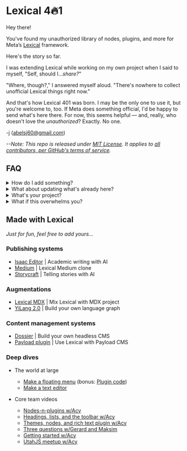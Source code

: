 # Lexical 4🔥1

Hey there!

You've found my unauthorized library of nodes, plugins, and more for Meta’s [Lexical](https://github.com/facebook/lexical) framework.

Here's the story so far.

I was extending Lexical while working on my own project when I said to myself, "Self, should I..._share?_"

"Where, though?," I answered myself aloud. "There's nowhere to collect unofficial Lexical things right now."

And that's how Lexical 401 was born. I may be the only one to use it, but you're welcome to, too. If Meta does something official, I'd be happy to send what's here there. For now, this seems helpful — and, really, who doesn't love the _unauthorized_? Exactly. No one.

-j (abelsj60@gmail.com)

*--Note: This repo is released under [MIT License](https://github.com/abelsj60/lexical-401/blob/main/LICENSE.md). It applies to [all contributors, per GitHub's terms of service](https://docs.github.com/en/site-policy/github-terms/github-terms-of-service#6-contributions-under-repository-license).*

## FAQ

<details><summary>How do I add something?</summary>
<p>

- Make a Pull Request with your node(s), plugin(s), etc...

- It'd be great if you added a small README with docs and a code sandbox.

- Name, rank, and serial number at the bottom would be even better than that.
</p>
</details>

<details><summary>What about updating what's already here?</summary>
<p>

Good question. I don't rightly know. This is a bare bones operation. There are no tests, no build processes, no `npm` anythings. Maybe that'll change at some point. In the meantime, you could contact the original author with questions or Pull Request a new version.

Mostly, though, I imagine you'll use this code to whip up your own thing and go from there.

</p>
</details>

<details><summary>What's your project?</summary>
<p>

I'd like to help people collaborate with AI in order to tell better stories online.

I hope to have more to say about that later. For now, enjoy the library.

</p>
</details>

<details><summary>What if this overwhelms you?</summary>
<p>

What are we talking? Cats and dogs living together? I guess I'll have to re-evaluate the wisdom of my choices.

But for now, what could possibly go wrong?

</details>

## Made with Lexical

_Just for fun, feel free to add yours..._

### Publishing systems

- [Isaac Editor](https://isaaceditor.com/) | Academic writing with AI
- [Medium](https://github.com/wingedrasengan927/lexical-medium-clone) | Lexical Medium clone
- [Storycraft](https://storycraft.pro/) | Telling stories with AI

### Augmentations

- [Lexical MDX](https://github.com/virtuoso-dev/lexical-mdx) | Mix Lexical with MDX project
- [YiLang 2.0](https://github.com/Yidaotus/YiLang2) | Build your own language graph

### Content management systems

- [Dossier](https://www.dossierhq.dev/) | Build your own headless CMS
- [Payload plugin](https://github.com/AlessioGr/payload-plugin-lexical) | Use Lexical with Payload CMS

### Deep dives

- The world at large
  - [Make a floating menu](https://konstantin.digital/blog/how-to-build-a-floating-menu-with-lexical-react) (bonus: [Plugin code](https://github.com/konstantinmuenster/lexical-floating-menu))
  - [Make a text editor](https://konstantin.digital/blog/how-to-build-a-text-editor-with-lexical-and-react)

- Core team videos
  - [Nodes-n-plugins w/Acy](https://youtu.be/abZNazybzvs)
  - [Headings, lists, and the toolbar w/Acy](https://youtu.be/5sRh_WXw0WI)
  - [Themes, nodes, and rich text plugin w/Acy](https://youtu.be/pIBUFYd9zJY)
  - [Three questions w/Gerard and Maksim](https://youtu.be/Vpv0BYhhlak)
  - [Getting started w/Acy](https://youtu.be/qIqxvk2qcmo)
  - [UtahJS meetup w/Acy](https://youtu.be/EwoS0dIx_OI)
